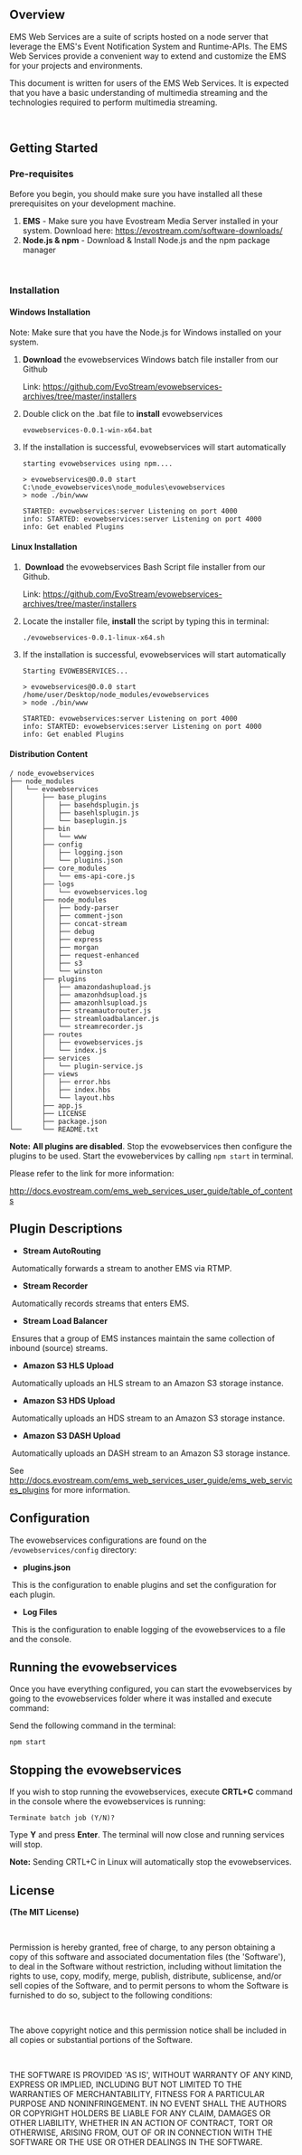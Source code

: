 ## Overview

EMS Web Services are a suite of scripts hosted on a node server that leverage the EMS's Event Notification System and Runtime-APIs. The EMS Web Services provide a convenient way to extend and customize the EMS for your projects and environments.

This document is written for users of the EMS Web Services. It is expected that you have a basic understanding of multimedia streaming and the technologies required to perform multimedia streaming.

 

## Getting Started

### Pre-requisites

Before you begin, you should make sure you have installed all these prerequisites on your development machine.

1. **EMS** - Make sure you have Evostream Media Server installed in your system. Download here: <https://evostream.com/software-downloads/>
2. **Node.js & npm** - Download & Install Node.js and the npm package manager

 

### Installation

#### Windows Installation

Note: Make sure that you have the Node.js for Windows installed on your system.

1. **Download** the evowebservices Windows batch file installer from our Github
   
   Link: <https://github.com/EvoStream/evowebservices-archives/tree/master/installers>
   
2. Double click on the .bat file to **install** evowebservices
   
   ``` 
   evowebservices-0.0.1-win-x64.bat
   ```
   
3. If the installation is successful, evowebservices will start automatically
   
   ``` 
   starting evowebservices using npm....
   
   > evowebservices@0.0.0 start C:\node_evowebservices\node_modules\evowebservices
   > node ./bin/www
   
   STARTED: evowebservices:server Listening on port 4000
   info: STARTED: evowebservices:server Listening on port 4000
   info: Get enabled Plugins
   ```



####  Linux Installation

1.  **Download** the evowebservices Bash Script file installer from our Github.
   
   Link: <https://github.com/EvoStream/evowebservices-archives/tree/master/installers>
   
2. Locate the installer file, **install** the script by typing this in terminal:
   
   ``` 
   ./evowebservices-0.0.1-linux-x64.sh
   ```
   
3. If the installation is successful, evowebservices will start automatically
   
   ``` 
   Starting EVOWEBSERVICES...
   
   > evowebservices@0.0.0 start /home/user/Desktop/node_modules/evowebservices
   > node ./bin/www
   
   STARTED: evowebservices:server Listening on port 4000 
   info: STARTED: evowebservices:server Listening on port 4000 
   info: Get enabled Plugins
   ```



#### Distribution Content

``` 
/ node_evowebservices
├── node_modules
│   └── evowebservices
│       ├── base_plugins
│ 		│ 	├── basehdsplugin.js
│ 		│ 	├── basehlsplugin.js
│ 		│ 	└── baseplugin.js
│       ├── bin
│ 		│ 	└── www
│       ├── config
│ 		│ 	├── logging.json
│ 		│ 	└── plugins.json
│       ├── core_modules
│ 		│ 	└── ems-api-core.js
│       ├── logs
│ 		│ 	└── evowebservices.log
│       ├── node_modules
│ 		│ 	├── body-parser
│ 		│ 	├── comment-json
│ 		│ 	├── concat-stream
│ 		│ 	├── debug
│ 		│ 	├── express
│ 		│ 	├── morgan
│ 		│ 	├── request-enhanced
│ 		│ 	├── s3
│ 		│ 	└── winston
│       ├── plugins
│ 		│ 	├── amazondashupload.js
│ 		│ 	├── amazonhdsupload.js
│ 		│ 	├── amazonhlsupload.js
│ 		│ 	├── streamautorouter.js
│ 		│ 	├── streamloadbalancer.js
│ 		│ 	└── streamrecorder.js
│       ├── routes
│ 		│ 	├── evowebservices.js
│ 		│ 	└── index.js
│       ├── services
│ 		│ 	└── plugin-service.js
│       ├── views
│ 		│ 	├── error.hbs
│ 		│ 	├── index.hbs
│ 		│ 	└── layout.hbs
│       ├── app.js
│       ├── LICENSE
│       ├── package.json
└──     └── README.txt

```



**Note:** **All plugins are disabled**. Stop the evowebservices then configure the plugins to be used. Start the evowebervices by calling `npm start` in terminal.



Please refer to the link for more information:

<http://docs.evostream.com/ems_web_services_user_guide/table_of_contents> 





## Plugin Descriptions

- **Stream AutoRouting**

​	Automatically forwards a stream to another EMS via RTMP.

- **Stream Recorder**

​	Automatically records streams that enters EMS.

- **Stream Load Balancer**

​	Ensures that a group of EMS instances maintain the same collection of inbound (source) streams.

- **Amazon S3 HLS Upload**

​	Automatically uploads an HLS stream to an Amazon S3 storage instance.

- **Amazon S3 HDS Upload**

​	Automatically uploads an HDS stream to an Amazon S3 storage instance.

- **Amazon S3 DASH Upload**

​	Automatically uploads an DASH stream to an Amazon S3 storage instance.



See <http://docs.evostream.com/ems_web_services_user_guide/ems_web_services_plugins> for more information.



## Configuration

The evowebservices configurations are found on the `/evowebservices/config` directory:

- **plugins.json**

​	This is the configuration to enable plugins and set the configuration for each plugin.

- **Log Files**

​	This is the configuration to enable logging of the evowebservices to a file and the console.







## Running the evowebservices 

Once you have everything configured, you can start the evowebservices by going to the evowebservices folder where it was installed and execute command:

Send the following command in the terminal:

``` 
npm start
```



## Stopping the evowebservices 

If you wish to stop running the evowebservices, execute **CRTL+C** command in the console where the evowebservices is running:

``` 
Terminate batch job (Y/N)?
```

Type **Y** and press **Enter**. The terminal will now close and running services will stop.

**Note:** Sending CRTL+C in Linux will automatically stop the evowebservices.



## License

**(The MIT License)**

 

Permission is hereby granted, free of charge, to any person obtaining a copy of this software and associated documentation files (the 'Software'), to deal in the Software without restriction, including without limitation the rights to use, copy, modify, merge, publish, distribute, sublicense, and/or sell copies of the Software, and to permit persons to whom the Software is furnished to do so, subject to the following conditions:

 

The above copyright notice and this permission notice shall be included in all copies or substantial portions of the Software.

 

THE SOFTWARE IS PROVIDED 'AS IS', WITHOUT WARRANTY OF ANY KIND, EXPRESS OR IMPLIED, INCLUDING BUT NOT LIMITED TO THE WARRANTIES OF MERCHANTABILITY, FITNESS FOR A PARTICULAR PURPOSE AND NONINFRINGEMENT. IN NO EVENT SHALL THE AUTHORS OR COPYRIGHT HOLDERS BE LIABLE FOR ANY CLAIM, DAMAGES OR OTHER LIABILITY, WHETHER IN AN ACTION OF CONTRACT, TORT OR OTHERWISE, ARISING FROM, OUT OF OR IN CONNECTION WITH THE SOFTWARE OR THE USE OR OTHER DEALINGS IN THE SOFTWARE.